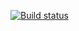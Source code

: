 [![Build status](https://ci.appveyor.com/api/projects/status/tg38o82kfn45j18m/branch/main?svg=true)](https://ci.appveyor.com/project/xXInnaXx/card-delivery-order-change-date/branch/main)
